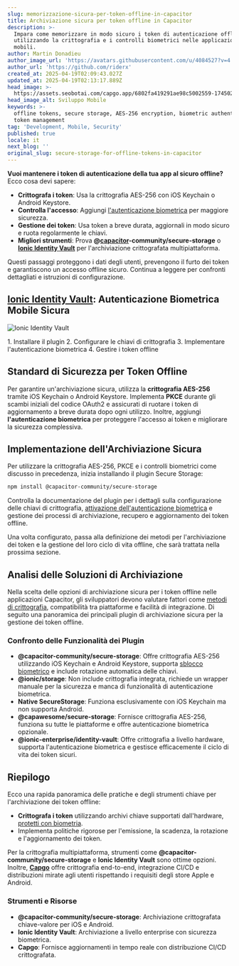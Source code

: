 ```yaml
---
slug: memorizzazione-sicura-per-token-offline-in-capacitor
title: Archiviazione sicura per token offline in Capacitor
description: >-
  Impara come memorizzare in modo sicuro i token di autenticazione offline
  utilizzando la crittografia e i controlli biometrici nelle applicazioni
  mobili.
author: Martin Donadieu
author_image_url: 'https://avatars.githubusercontent.com/u/4084527?v=4'
author_url: 'https://github.com/riderx'
created_at: 2025-04-19T02:09:43.027Z
updated_at: 2025-04-19T02:13:17.889Z
head_image: >-
  https://assets.seobotai.com/capgo.app/6802fa419291ae98c5002559-1745028797889.jpg
head_image_alt: Sviluppo Mobile
keywords: >-
  offline tokens, secure storage, AES-256 encryption, biometric authentication,
  token management
tag: 'Development, Mobile, Security'
published: true
locale: it
next_blog: ''
original_slug: secure-storage-for-offline-tokens-in-capacitor
---
```

**Vuoi mantenere i token di autenticazione della tua app al sicuro offline?** Ecco cosa devi sapere:

-   **Crittografa i token**: Usa la crittografia AES-256 con iOS Keychain o Android Keystore.
-   **Controlla l'accesso**: Aggiungi [l'autenticazione biometrica](https://capgo.app/plugins/capacitor-native-biometric/) per maggiore sicurezza.
-   **Gestione dei token**: Usa token a breve durata, aggiornali in modo sicuro e ruota regolarmente le chiavi.
-   **Migliori strumenti**: Prova **@[capacitor](https://capacitorjs.com/)\-community/secure-storage** o **[Ionic Identity Vault](https://ionic.io/docs/identity-vault/)** per l'archiviazione crittografata multipiattaforma.

Questi passaggi proteggono i dati degli utenti, prevengono il furto dei token e garantiscono un accesso offline sicuro. Continua a leggere per confronti dettagliati e istruzioni di configurazione.

## [Ionic Identity Vault](https://ionic.io/docs/identity-vault/): Autenticazione Biometrica Mobile Sicura

![Ionic Identity Vault](https://assets.seobotai.com/capgo.app/6802fa419291ae98c5002559/e2484017084695edeec1f98ae40b009b.jpg)

<Steps>
1. Installare il plugin
2. Configurare le chiavi di crittografia
3. Implementare l'autenticazione biometrica
4. Gestire i token offline
</Steps>

## Standard di Sicurezza per Token Offline

Per garantire un'archiviazione sicura, utilizza la **crittografia AES-256** tramite iOS Keychain o Android Keystore. Implementa **PKCE** durante gli scambi iniziali del codice OAuth2 e assicurati di ruotare i token di aggiornamento a breve durata dopo ogni utilizzo. Inoltre, aggiungi **l'autenticazione biometrica** per proteggere l'accesso ai token e migliorare la sicurezza complessiva.

## Implementazione dell'Archiviazione Sicura

Per utilizzare la crittografia AES-256, PKCE e i controlli biometrici come discusso in precedenza, inizia installando il plugin Secure Storage:

```bash
npm install @capacitor-community/secure-storage
```

Controlla la documentazione del plugin per i dettagli sulla configurazione delle chiavi di crittografia, [attivazione dell'autenticazione biometrica](https://capgo.app/plugins/capacitor-native-biometric/) e gestione dei processi di archiviazione, recupero e aggiornamento dei token offline.

Una volta configurato, passa alla definizione dei metodi per l'archiviazione dei token e la gestione del loro ciclo di vita offline, che sarà trattata nella prossima sezione.

## Analisi delle Soluzioni di Archiviazione

Nella scelta delle opzioni di archiviazione sicura per i token offline nelle applicazioni Capacitor, gli sviluppatori devono valutare fattori come [metodi di crittografia](https://capgo.app/docs/cli/migrations/encryption/), compatibilità tra piattaforme e facilità di integrazione. Di seguito una panoramica dei principali plugin di archiviazione sicura per la gestione dei token offline.

### Confronto delle Funzionalità dei Plugin

-   **@capacitor-community/secure-storage**: Offre crittografia AES-256 utilizzando iOS Keychain e Android Keystore, supporta [sblocco biometrico](https://capgo.app/plugins/capacitor-native-biometric/) e include rotazione automatica delle chiavi.
-   **@ionic/storage**: Non include crittografia integrata, richiede un wrapper manuale per la sicurezza e manca di funzionalità di autenticazione biometrica.
-   **Native SecureStorage**: Funziona esclusivamente con iOS Keychain ma non supporta Android.
-   **@capawesome/secure-storage**: Fornisce crittografia AES-256, funziona su tutte le piattaforme e offre autenticazione biometrica opzionale.
-   **@ionic-enterprise/identity-vault**: Offre crittografia a livello hardware, supporta l'autenticazione biometrica e gestisce efficacemente il ciclo di vita dei token sicuri.

## Riepilogo

Ecco una rapida panoramica delle pratiche e degli strumenti chiave per l'archiviazione dei token offline:

-   **Crittografa i token** utilizzando archivi chiave supportati dall'hardware, [protetti con biometria](https://capgo.app/plugins/capacitor-native-biometric/).
-   Implementa politiche rigorose per l'emissione, la scadenza, la rotazione e l'aggiornamento dei token.

Per la crittografia multipiattaforma, strumenti come **@capacitor-community/secure-storage** e **Ionic Identity Vault** sono ottime opzioni. Inoltre, **[Capgo](https://capgo.app/)** offre crittografia end-to-end, integrazione CI/CD e distribuzioni mirate agli utenti rispettando i requisiti degli store Apple e Android.

### Strumenti e Risorse

-   **@capacitor-community/secure-storage**: Archiviazione crittografata chiave-valore per iOS e Android.
-   **Ionic Identity Vault**: Archiviazione a livello enterprise con sicurezza biometrica.
-   **Capgo**: Fornisce aggiornamenti in tempo reale con distribuzione CI/CD crittografata.
